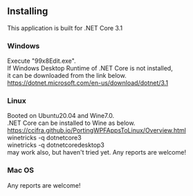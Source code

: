 ## Installing

This application is built for .NET Core 3.1

### Windows

Execute "99x8Edit.exe".  
If Windows Desktop Runtime of .NET Core is not installed,  
it can be downloaded from the link below.  
https://dotnet.microsoft.com/en-us/download/dotnet/3.1

### Linux

Booted on Ubuntu20.04 and Wine7.0.  
.NET Core can be installed to Wine as below.  
https://ccifra.github.io/PortingWPFAppsToLinux/Overview.html  
winetricks -q dotnetcore3  
winetricks -q dotnetcoredesktop3  
may work also, but haven't tried yet. Any reports are welcome!

### Mac OS

Any reports are welcome!  

